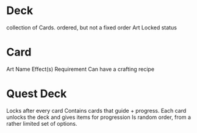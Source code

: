 
# Deck
collection of Cards. ordered, but not a fixed order
Art
Locked status

# Card
Art
Name
Effect(s)
Requirement
Can have a crafting recipe


# Quest Deck
Locks after every card
Contains cards that guide + progress. Each card unlocks the deck and gives items for progression
Is random order, from a rather limited set of options.